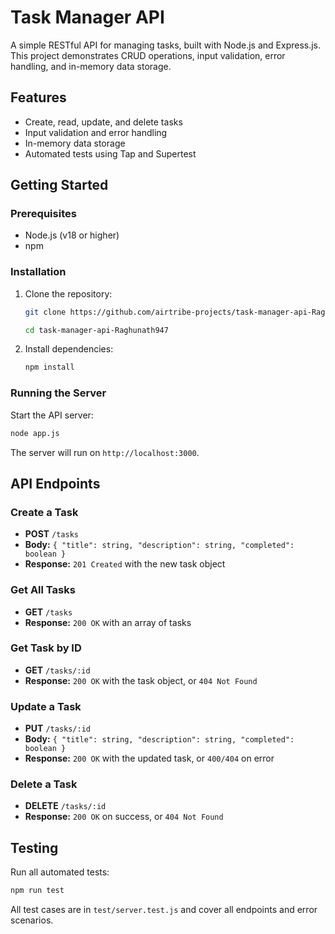 # Task Manager API

A simple RESTful API for managing tasks, built with Node.js and Express.js. This project demonstrates CRUD operations, input validation, error handling, and in-memory data storage.

## Features
- Create, read, update, and delete tasks
- Input validation and error handling
- In-memory data storage
- Automated tests using Tap and Supertest

## Getting Started

### Prerequisites
- Node.js (v18 or higher)
- npm

### Installation
1. Clone the repository:
   ```sh
   git clone https://github.com/airtribe-projects/task-manager-api-Raghunath947.git
   
   cd task-manager-api-Raghunath947
   ```
2. Install dependencies:
   ```sh
   npm install
   ```

### Running the Server
Start the API server:
```sh
node app.js
```
The server will run on `http://localhost:3000`.

## API Endpoints

### Create a Task
- **POST** `/tasks`
- **Body:** `{ "title": string, "description": string, "completed": boolean }`
- **Response:** `201 Created` with the new task object

### Get All Tasks
- **GET** `/tasks`
- **Response:** `200 OK` with an array of tasks

### Get Task by ID
- **GET** `/tasks/:id`
- **Response:** `200 OK` with the task object, or `404 Not Found`

### Update a Task
- **PUT** `/tasks/:id`
- **Body:** `{ "title": string, "description": string, "completed": boolean }`
- **Response:** `200 OK` with the updated task, or `400/404` on error

### Delete a Task
- **DELETE** `/tasks/:id`
- **Response:** `200 OK` on success, or `404 Not Found`

## Testing
Run all automated tests:
```sh
npm run test
```
All test cases are in `test/server.test.js` and cover all endpoints and error scenarios.


